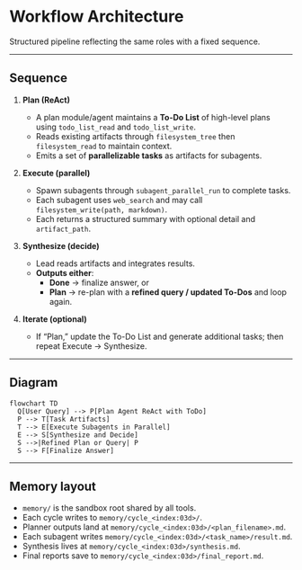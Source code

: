 # Workflow Architecture

Structured pipeline reflecting the same roles with a fixed sequence.

---

## Sequence

1. **Plan (ReAct)**
   - A plan module/agent maintains a **To-Do List** of high-level plans using `todo_list_read` and `todo_list_write`.
   - Reads existing artifacts through `filesystem_tree` then `filesystem_read` to maintain context.
   - Emits a set of **parallelizable tasks** as artifacts for subagents.

2. **Execute (parallel)**
   - Spawn subagents through `subagent_parallel_run` to complete tasks.
   - Each subagent uses `web_search` and may call `filesystem_write(path, markdown)`.
   - Each returns a structured summary with optional detail and `artifact_path`.

3. **Synthesize (decide)**
   - Lead reads artifacts and integrates results.
   - **Outputs either**:
     - **Done** → finalize answer, or
     - **Plan** → re-plan with a **refined query / updated To-Dos** and loop again.

4. **Iterate (optional)**
   - If “Plan,” update the To-Do List and generate additional tasks; then repeat Execute → Synthesize.

---

## Diagram

```mermaid
flowchart TD
  Q[User Query] --> P[Plan Agent ReAct with ToDo]
  P --> T[Task Artifacts]
  T --> E[Execute Subagents in Parallel]
  E --> S[Synthesize and Decide]
  S -->|Refined Plan or Query| P
  S --> F[Finalize Answer]

```

---

## Memory layout

- `memory/` is the sandbox root shared by all tools.
- Each cycle writes to `memory/cycle_<index:03d>/`.
- Planner outputs land at `memory/cycle_<index:03d>/<plan_filename>.md`.
- Each subagent writes `memory/cycle_<index:03d>/<task_name>/result.md`.
- Synthesis lives at `memory/cycle_<index:03d>/synthesis.md`.
- Final reports save to `memory/cycle_<index:03d>/final_report.md`.
